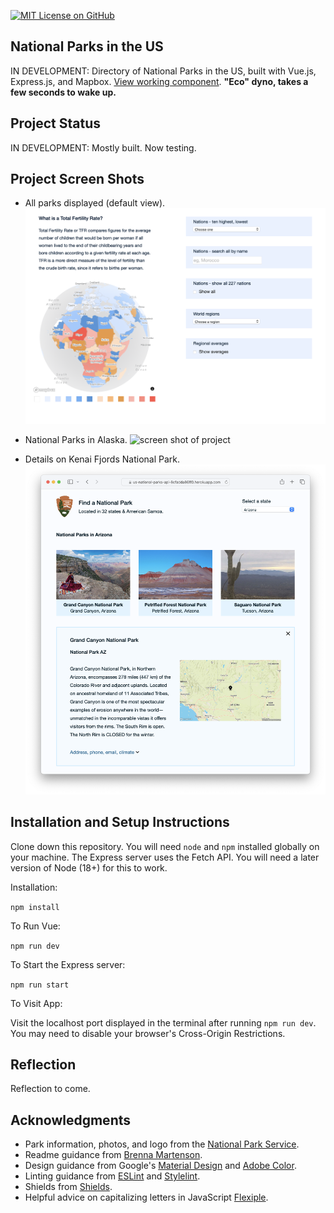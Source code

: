 [![MIT License on GitHub](https://img.shields.io/github/license/seankelliher/us-national-parks-api?style=flat-square)](/LICENSE.txt)
## National Parks in the US

IN DEVELOPMENT: Directory of National Parks in the US, built with Vue.js, Express.js, and Mapbox. [View working component](https://us-national-parks-api-8cfadda86ff0.herokuapp.com). **"Eco" dyno, takes a few seconds to wake up.** 

## Project Status

IN DEVELOPMENT: Mostly built. Now testing.

## Project Screen Shots

* All parks displayed (default view).
![screen shot of project](/screenshots/us-national-parks-api-screenshot1.png?s=600)

* National Parks in Alaska.
![screen shot of project](/screenshots/us-national-parks-api-screenshot2.png?s=600)

* Details on Kenai Fjords National Park.
![screen shot of project](/screenshots/us-national-parks-api-screenshot3.png?s=600)

## Installation and Setup Instructions

Clone down this repository. You will need `node` and `npm` installed globally on your machine. The Express server uses the Fetch API. You will need a later version of Node (18+) for this to work.

Installation:

`npm install`  

To Run Vue:

`npm run dev`   

To Start the Express server:

`npm run start`  

To Visit App:

Visit the localhost port displayed in the terminal after running `npm run dev`. You may need to disable your browser's Cross-Origin Restrictions.

## Reflection

Reflection to come.

## Acknowledgments

* Park information, photos, and logo from the [National Park Service](https://www.nps.gov/index.htm).
* Readme guidance from [Brenna Martenson](https://gist.github.com/martensonbj/6bf2ec2ed55f5be723415ea73c4557c4).
* Design guidance from Google's [Material Design](https://material.io/design) and [Adobe Color](https://color.adobe.com/trends).
* Linting guidance from [ESLint](https://eslint.org) and [Stylelint](https://stylelint.io).
* Shields from [Shields](https://shields.io).
* Helpful advice on capitalizing letters in JavaScript [Flexiple](https://flexiple.com/javascript/javascript-capitalize-first-letter).
